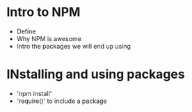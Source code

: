 # Intro to NPM
* Define
* Why NPM is awesome
* Intro the packages we will end up using

# INstalling and using packages
* 'npm install'
* 'require()' to include a package